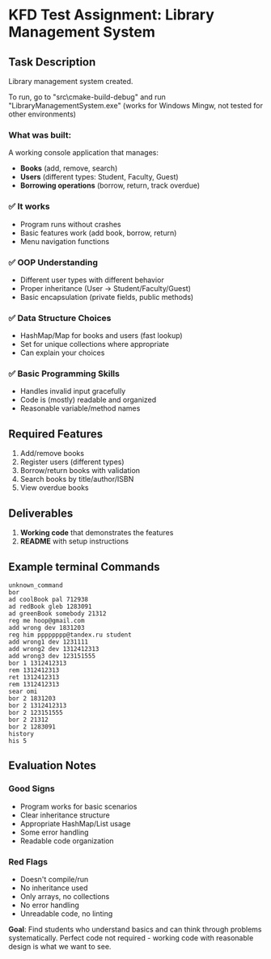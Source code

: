 # KFD Test Assignment: Library Management System

## Task Description

Library management system created.

To run, go to "src\cmake-build-debug" and run "LibraryManagementSystem.exe" (works for Windows Mingw, not tested for other environments)

### What was built:
A working console application that manages:
- **Books** (add, remove, search)
- **Users** (different types: Student, Faculty, Guest) 
- **Borrowing operations** (borrow, return, track overdue)


### ✅ **It works**
- Program runs without crashes
- Basic features work (add book, borrow, return)
- Menu navigation functions

### ✅ **OOP Understanding**
- Different user types with different behavior
- Proper inheritance (User → Student/Faculty/Guest)
- Basic encapsulation (private fields, public methods)

### ✅ **Data Structure Choices**
- HashMap/Map for books and users (fast lookup)
- Set for unique collections where appropriate
- Can explain your choices

### ✅ **Basic Programming Skills**
- Handles invalid input gracefully
- Code is (mostly) readable and organized
- Reasonable variable/method names

## Required Features
1. Add/remove books
2. Register users (different types)
3. Borrow/return books with validation
4. Search books by title/author/ISBN
5. View overdue books

## Deliverables
1. **Working code** that demonstrates the features
2. **README** with setup instructions

## Example terminal Commands
```
unknown_command
bor
ad coolBook pal 712938
ad redBook gleb 1283091
ad greenBook somebody 21312
reg me hoop@gmail.com
add wrong dev 1831203
reg him pppppppp@tandex.ru student
add wrong1 dev 1231111
add wrong2 dev 1312412313
add wrong3 dev 123151555
bor 1 1312412313
rem 1312412313
ret 1312412313
rem 1312412313
sear omi
bor 2 1831203
bor 2 1312412313
bor 2 123151555
bor 2 21312
bor 2 1283091
history
his 5

```

## Evaluation Notes

### Good Signs
- Program works for basic scenarios
- Clear inheritance structure  
- Appropriate HashMap/List usage
- Some error handling
- Readable code organization

### Red Flags
- Doesn't compile/run
- No inheritance used
- Only arrays, no collections
- No error handling
- Unreadable code, no linting

**Goal**: Find students who understand basics and can think through problems systematically. Perfect code not required - working code with reasonable design is what we want to see.
